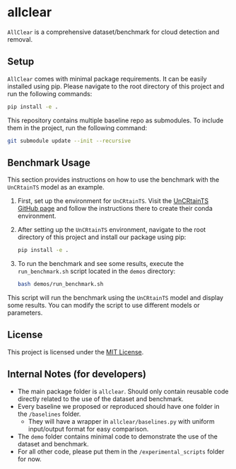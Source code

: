 # allclear

`AllClear` is a comprehensive dataset/benchmark for cloud detection and removal. 


## Setup
`AllClear` comes with minimal package requirements. It can be easily installed using pip. 
Please navigate to the root directory of this project and run the following commands:

```bash
pip install -e .
```

This repository contains multiple baseline repo as submodules. To include them in the project, run the following command:

```bash
git submodule update --init --recursive
```


## Benchmark Usage

This section provides instructions on how to use the benchmark with the `UnCRtainTS` model as an example.

1. First, set up the environment for `UnCRtainTS`. Visit the [UnCRtainTS GitHub page](https://github.com/PatrickTUM/UnCRtainTS) and follow the instructions there to create their conda environment.

2. After setting up the `UnCRtainTS` environment, navigate to the root directory of this project and install our package using pip:

    ```bash
    pip install -e .
    ```

3. To run the benchmark and see some results, execute the `run_benchmark.sh` script located in the `demos` directory:

    ```bash
    bash demos/run_benchmark.sh
    ```

This script will run the benchmark using the `UnCRtainTS` model and display some results. You can modify the script to use different models or parameters.


## License

This project is licensed under the [MIT License](LICENSE).


## Internal Notes (for developers)
* The main package folder is `allclear`. Should only contain reusable code directly related to the use of the dataset and benchmark.
* Every baseline we proposed or reproduced should have one folder in the `/baselines` folder.
  * They will have a wrapper in `allclear/baselines.py` with uniform input/output format for easy comparison.
* The `demo` folder contains minimal code to demonstrate the use of the dataset and benchmark.
* For all other code, please put them in the `/experimental_scripts` folder for now.